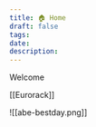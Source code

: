 ```yaml
---
title: 🏠 Home
draft: false
tags: 
date: 
description:
---
```

 Welcome 

[[Eurorack]]


 
![[abe-bestday.png]]